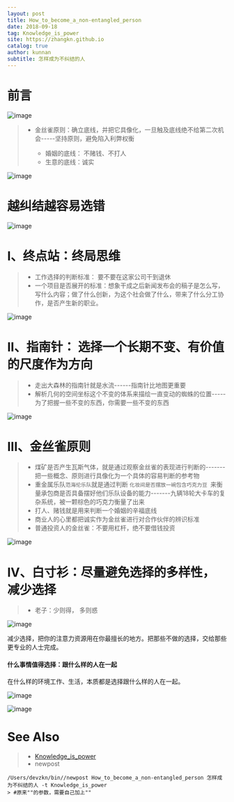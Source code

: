 ```yaml
---
layout: post
title: How_to_become_a_non-entangled_person
date: 2018-09-18
tag: Knowledge_is_power
site: https://zhangkn.github.io
catalog: true
author: kunnan
subtitle: 怎样成为不纠结的人
---
```




# 前言

![image](https://wx3.sinaimg.cn/large/af39b376gy1fvdoxpj0xjj20zk0k0aoq.jpg)

> * 金丝雀原则：确立底线，并把它具像化，一旦触及底线绝不给第二次机会-----坚持原则，避免陷入利弊权衡
>
>   * 婚姻的底线： 不赌钱、不打人
>   * 生意的底线：诚实
>

![image](https://wx3.sinaimg.cn/large/af39b376gy1fvdj9boik4j20zk0k0qdd.jpg)

# 越纠结越容易选错



![image](https://wx3.sinaimg.cn/large/af39b376gy1fvdnfnukh4j20zk0k0avp.jpg)







# I、终点站：终局思维

> * 工作选择的判断标准： 要不要在这家公司干到退休
> * 一个项目是否展开的标准：想象干成之后新闻发布会的稿子是怎么写，写什么内容；做了什么创新，为这个社会做了什么，带来了什么分工协作，是否产生新的职业。



![image](https://wx3.sinaimg.cn/large/af39b376gy1fvdnz5zhzcj20zk0k0al5.jpg)



# II、指南针： 选择一个长期不变、有价值的尺度作为方向



> * 走出大森林的指南针就是水流------指南针比地图更重要
> * 解析几何的空间坐标这个不变的体系来描绘一直变动的蜘蛛的位置-----为了把握一些不变的东西，你需要一些不变的东西

![image](https://wx3.sinaimg.cn/large/af39b376gy1fvdo784b2aj20zk0k0nfx.jpg)



# III、金丝雀原则



> * 煤矿是否产生瓦斯气体，就是通过观察金丝雀的表现进行判断的-------把一些概念、原则进行具像化为一个具体的容易判断的参考物
> * 重金属乐队`范海伦乐队`就是通过判断 `化妆间是否摆放一碗包含巧克力豆 `来衡量承包商是否具备摆好他们乐队设备的能力-------九辆18轮大卡车的复杂系统，被一颗棕色的巧克力衡量了出来
> * 打人、赌钱就是用来判断一个婚姻的辛福底线
> * 商业人的心里都把诚实作为金丝雀进行对合作伙伴的辨识标准
> * 普通投资人的金丝雀：不要用杠杆，绝不要借钱投资



![image](https://wx3.sinaimg.cn/large/af39b376gy1fvdoopsp8uj20zk0k0gvl.jpg)





# IV、白寸衫：尽量避免选择的多样性，减少选择



> * 老子：少则得， 多则惑
>



![image](https://wx3.sinaimg.cn/large/af39b376gy1fvdosi6dgyj20zk0k04k3.jpg)

减少选择，把你的注意力资源用在你最擅长的地方。把那些不做的选择，交给那些更专业的人士完成。

#### 什么事情值得选择：跟什么样的人在一起





在什么样的环境工作、生活，本质都是选择跟什么样的人在一起。



![image](https://wx3.sinaimg.cn/large/af39b376gy1fvdowlgb6pj20zk0k0nej.jpg)





![image](https://wx3.sinaimg.cn/large/af39b376gy1fvdoxh7069j20zk0k0nej.jpg)







# See Also 

>* [Knowledge_is_power](https://kunnan.github.io/tags/#Knowledge_is_power)
>* newpost 
>
```
/Users/devzkn/bin//newpost How_to_become_a_non-entangled_person 怎样成为不纠结的人 -t Knowledge_is_power
> #原来""的参数，需要自己加上""
```

